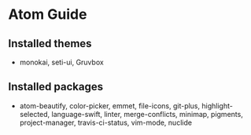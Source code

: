 # Atom Guide

## Installed themes
  - monokai, seti-ui, Gruvbox

## Installed packages
  - atom-beautify, color-picker, emmet, file-icons, git-plus, highlight-selected, language-swift, linter, merge-conflicts, minimap, pigments, project-manager, travis-ci-status, vim-mode, nuclide
